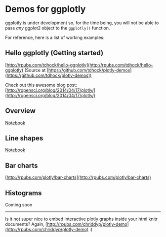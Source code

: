 Demos for ggplotly
===

ggplotly is under development so, for the time being, you will not be able to
pass *any* ggplot2 object to the `ggplotly()` function.

For reference, here is a list of working examples:

Hello ggplotly (Getting started)
---
[http://rpubs.com/tdhock/hello-ggplotly](http://rpubs.com/tdhock/hello-ggplotly)
(Source at [https://github.com/tdhock/plotly-demos](https://github.com/tdhock/plotly-demos))

Check out this awesome blog post:
[http://ropensci.org/blog/2014/04/17/plotly/](http://ropensci.org/blog/2014/04/17/plotly/)

Overview
---
[Notebook](http://nbviewer.ipython.org/github/plotly/R-User-Guide/blob/master/overview.ipynb)

Line shapes
---
[Notebook](http://nbviewer.ipython.org/github/plotly/R-User-Guide/blob/master/line-shapes.ipynb)

Bar charts
---
[http://rpubs.com/plotly/bar-charts](http://rpubs.com/plotly/bar-charts)

Histograms
---
Coming soon

---------

Is it not super nice to embed interactive plotly graphs inside your html knitr documents?
Again, [http://rpubs.com/chriddyp/plotly-demo](http://rpubs.com/chriddyp/plotly-demo) :)

